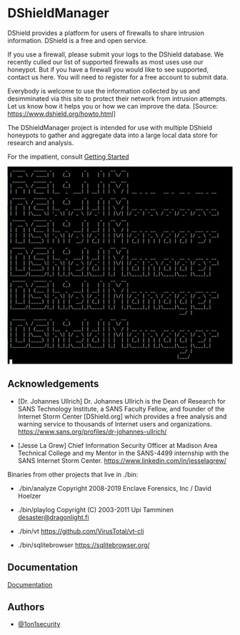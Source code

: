 
# DShieldManager

DShield provides a platform for users of firewalls to share intrusion information. DShield is a free and open service.

If you use a firewall, please submit your logs to the DShield database. We recently culled our list of supported firewalls as most uses use our honeypot. But if you have a firewall you would like to see supported, contact us here. You will need to register for a free account to submit data.

Everybody is welcome to use the information collected by us and desimminated via this site to protect their network from intrusion attempts. Let us know how it helps you or how we can improve the data. [Source: https://www.dshield.org/howto.html]

The DShieldManager project is intended for use with multiple DShield honeypots to gather and aggregate data into a large local data store for research and analysis.

For the impatient, consult [Getting Started](/docs/GETTING_STARTED.md)


![DShieldManager](https://github.com/1on1security/DShieldManager/blob/main/img/00-banner.png "DShieldManager")

## Acknowledgements

 - [Dr. Johannes Ullrich] Dr. Johannes Ullrich is the Dean of Research for SANS Technology Institute, a SANS Faculty Fellow, and founder of the Internet Storm Center [DShield.org] which provides a free analysis and warning service to thousands of Internet users and organizations. https://www.sans.org/profiles/dr-johannes-ullrich/

 - [Jesse La Grew] Chief Information Security Officer at Madison Area Technical College and my Mentor in the SANS-4499 internship with the SANS Internet Storm Center. https://www.linkedin.com/in/jesselagrew/

 Binaries from other projects that live in ./bin:

- ./bin/analyze Copyright 2008-2019 Enclave Forensics, Inc / David Hoelzer

- ./bin/playlog Copyright (C) 2003-2011 Upi Tamminen desaster@dragonlight.fi

- ./bin/vt https://github.com/VirusTotal/vt-cli

- ./bin/sqlitebrowser https://sqlitebrowser.org/


## Documentation

[Documentation](https://github.com/1on1security/DShieldManager/blob/main/docs/GETTING_STARTED.md)

## Authors

- [@1on1security](https://1on1security.com)
